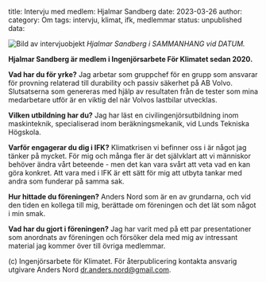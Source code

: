 title: Intervju med medlem: Hjalmar Sandberg
date: 2023-03-26
author:
category: Om
tags: intervju, klimat, ifk, medlemmar
status: unpublished
data:

<div class="post-image-left">
    <img alt="Bild av intervjuobjekt" src="data/hjalmar_sandberg.jpeg" />
    <em>Hjalmar Sandberg i SAMMANHANG vid DATUM.</em>
</div>

**Hjalmar Sandberg är medlem i Ingenjörsarbete För Klimatet sedan 2020.**

**Vad har du för yrke?**
Jag arbetar som gruppchef för en grupp som ansvarar för provning relaterad till
durability och passiv säkerhet på AB Volvo. Slutsatserna som genereras med hjälp
av resultaten från de tester som mina medarbetare utför är en viktig del när
Volvos lastbilar utvecklas.

**Vilken utbildning har du?**
Jag har läst en civilingenjörsutbildning inom maskinteknik, specialiserad inom
beräkningsmekanik, vid Lunds Tekniska Högskola.

**Varför engagerar du dig i IFK?**
Klimatkrisen vi befinner oss i är något jag tänker på mycket. För mig och många
fler är det självklart att vi människor behöver ändra vårt beteende - men det kan
vara svårt att veta vad en kan göra konkret. Att vara med i IFK är ett sätt för
mig att utbyta tankar med andra som funderar på samma sak.

**Hur hittade du föreningen?**
Anders Nord som är en av grundarna, och vid den tiden en kollega till mig, berättade
om föreningen och det lät som något i min smak.

**Vad har du gjort i föreningen?**
Jag har varit med på ett par presentationer som anordnats av föreningen och försöker
dela med mig av intressant material jag kommer över till övriga medlemmar.

(c) Ingenjörsarbete för Klimatet. För återpublicering kontakta ansvarig utgivare
Anders Nord [dr.anders.nord@gmail.com](mailto:dr.anders.nord@gmail.com).
